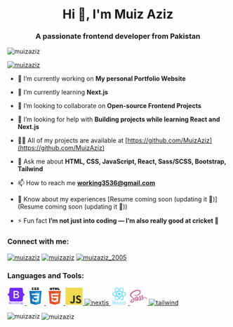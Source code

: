 <h1 align="center">Hi 👋, I'm Muiz Aziz</h1>
<h3 align="center">A passionate frontend developer from Pakistan</h3>

<p align="left"> <img src="https://komarev.com/ghpvc/?username=muizaziz&label=Profile%20views&color=0e75b6&style=flat" alt="muizaziz" /> </p>

<p align="left"> <a href="https://github.com/ryo-ma/github-profile-trophy"><img src="https://github-profile-trophy.vercel.app/?username=muizaziz" alt="muizaziz" /></a> </p>

- 🔭 I’m currently working on **My personal Portfolio Website**

- 🌱 I’m currently learning **Next.js**

- 👯 I’m looking to collaborate on **Open-source Frontend Projects**

- 🤝 I’m looking for help with **Building projects while learning React and Next.js**

- 👨‍💻 All of my projects are available at [https://github.com/MuizAziz](https://github.com/MuizAziz)

- 💬 Ask me about **HTML, CSS, JavaScript, React, Sass/SCSS, Bootstrap, Tailwind**

- 📫 How to reach me **working3536@gmail.com**

- 📄 Know about my experiences [Resume coming soon (updating it 🔄)](Resume coming soon (updating it 🔄))

- ⚡ Fun fact **I’m not just into coding — I’m also really good at cricket 🏏**

<h3 align="left">Connect with me:</h3>
<p align="left">
<a href="https://linkedin.com/in/muizaziz" target="blank"><img align="center" src="https://raw.githubusercontent.com/rahuldkjain/github-profile-readme-generator/master/src/images/icons/Social/linked-in-alt.svg" alt="muizaziz" height="30" width="40" /></a>
<a href="https://fb.com/muizaziz" target="blank"><img align="center" src="https://raw.githubusercontent.com/rahuldkjain/github-profile-readme-generator/master/src/images/icons/Social/facebook.svg" alt="muizaziz" height="30" width="40" /></a>
<a href="https://instagram.com/muizaziz_2005" target="blank"><img align="center" src="https://raw.githubusercontent.com/rahuldkjain/github-profile-readme-generator/master/src/images/icons/Social/instagram.svg" alt="muizaziz_2005" height="30" width="40" /></a>
</p>

<h3 align="left">Languages and Tools:</h3>
<p align="left"> <a href="https://getbootstrap.com" target="_blank" rel="noreferrer"> <img src="https://raw.githubusercontent.com/devicons/devicon/master/icons/bootstrap/bootstrap-plain-wordmark.svg" alt="bootstrap" width="40" height="40"/> </a> <a href="https://www.w3schools.com/css/" target="_blank" rel="noreferrer"> <img src="https://raw.githubusercontent.com/devicons/devicon/master/icons/css3/css3-original-wordmark.svg" alt="css3" width="40" height="40"/> </a> <a href="https://www.w3.org/html/" target="_blank" rel="noreferrer"> <img src="https://raw.githubusercontent.com/devicons/devicon/master/icons/html5/html5-original-wordmark.svg" alt="html5" width="40" height="40"/> </a> <a href="https://developer.mozilla.org/en-US/docs/Web/JavaScript" target="_blank" rel="noreferrer"> <img src="https://raw.githubusercontent.com/devicons/devicon/master/icons/javascript/javascript-original.svg" alt="javascript" width="40" height="40"/> </a> <a href="https://nextjs.org/" target="_blank" rel="noreferrer"> <img src="https://cdn.worldvectorlogo.com/logos/nextjs-2.svg" alt="nextjs" width="40" height="40"/> </a> <a href="https://reactjs.org/" target="_blank" rel="noreferrer"> <img src="https://raw.githubusercontent.com/devicons/devicon/master/icons/react/react-original-wordmark.svg" alt="react" width="40" height="40"/> </a> <a href="https://sass-lang.com" target="_blank" rel="noreferrer"> <img src="https://raw.githubusercontent.com/devicons/devicon/master/icons/sass/sass-original.svg" alt="sass" width="40" height="40"/> </a> <a href="https://tailwindcss.com/" target="_blank" rel="noreferrer"> <img src="https://www.vectorlogo.zone/logos/tailwindcss/tailwindcss-icon.svg" alt="tailwind" width="40" height="40"/> </a> </p>

<p><img align="left" src="https://github-readme-stats.vercel.app/api/top-langs?username=muizaziz&show_icons=true&locale=en&layout=compact" alt="muizaziz" /></p>

<p>&nbsp;<img align="center" src="https://github-readme-stats.vercel.app/api?username=muizaziz&show_icons=true&locale=en" alt="muizaziz" /></p>
